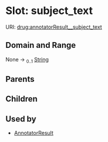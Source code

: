 
# Slot: subject_text




URI: [drug:annotatorResult__subject_text](http://w3id.org/ontogpt/drug/annotatorResult__subject_text)


## Domain and Range

None &#8594;  <sub>0..1</sub> [String](types/String.md)

## Parents


## Children


## Used by

 * [AnnotatorResult](AnnotatorResult.md)
